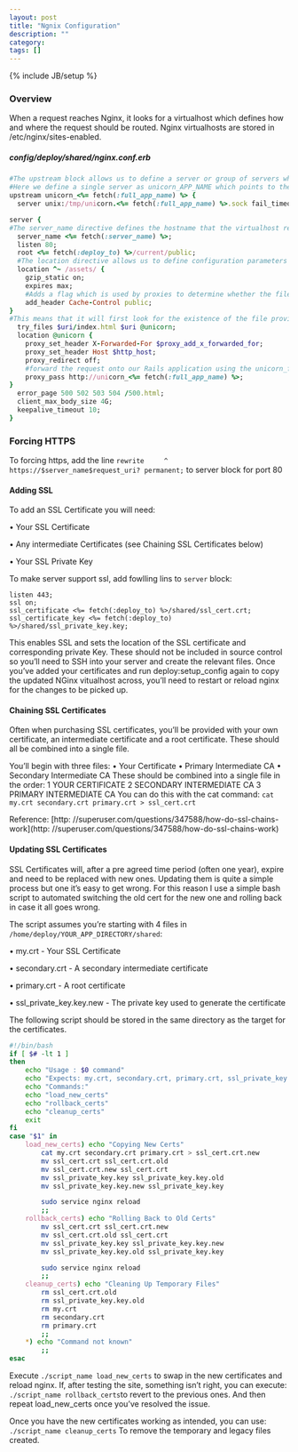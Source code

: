 ```yaml
---
layout: post
title: "Ngnix Configuration"
description: ""
category: 
tags: []
---
```

{% include JB/setup %}

### Overview

When a request reaches Nginx, it looks for a virtualhost which defines how and where the request should be routed. Nginx virtualhosts are stored in /etc/nginx/sites-enabled.

##### config/deploy/shared/nginx.conf.erb
```rb
#The upstream block allows us to define a server or group of servers which we can later refer to when using proxy_pass.
#Here we define a single server as unicorn_APP_NAME which points to the unix socket we’ve defined for our unicorn
upstream unicorn_<%= fetch(:full_app_name) %> {
  server unix:/tmp/unicorn.<%= fetch(:full_app_name) %>.sock fail_timeout=0;

server {
#The server_name directive defines the hostname that the virtualhost represents; It can contains wildcards, and list multiple entries on one line wtih seperated by space.
  server_name <%= fetch(:server_name) %>;
  listen 80;
  root <%= fetch(:deploy_to) %>/current/public;
  #The location directive allows us to define configuration parameters which are specific to a particular URL pattern
  location ^~ /assets/ {
    gzip_static on;
    expires max;
    #Adds a flag which is used by proxies to determine whether the file in question is safe to cache.
    add_header Cache-Control public;
}
#This means that it will first look for the existence of the file provided by the url with /index.html appended. If that is not found then it will look for the file specified by the URL, if that is not found that in will pass the request onto the @unicorn location. This means that any valid requests for static assets will never be passed to our Rails app server.
  try_files $uri/index.html $uri @unicorn;
  location @unicorn {
    proxy_set_header X-Forwarded-For $proxy_add_x_forwarded_for;
    proxy_set_header Host $http_host;
    proxy_redirect off;
    #forward the request onto our Rails application using the unicorn_full_app_name location we defined at the top of this file.
    proxy_pass http://unicorn_<%= fetch(:full_app_name) %>;
}
  error_page 500 502 503 504 /500.html;
  client_max_body_size 4G;
  keepalive_timeout 10;
}
```

### Forcing HTTPS
To forcing https, add the line `rewrite     ^   https://$server_name$request_uri? permanent;` to server block for port 80

#### Adding SSL
To add an SSL Certificate you will need:

• Your SSL Certificate

• Any intermediate Certificates (see Chaining SSL Certificates below) 

• Your SSL Private Key

To make server support ssl, add fowlling lins to `server` block:

```
listen 443;
ssl on;
ssl_certificate <%= fetch(:deploy_to) %>/shared/ssl_cert.crt;
ssl_certificate_key <%= fetch(:deploy_to) %>/shared/ssl_private_key.key;
```

This enables SSL and sets the location of the SSL certificate and corresponding private Key. These should not be included in source control so you’ll need to SSH into your server and create the relevant files.
Once you’ve added your certificates and run deploy:setup_config again to copy the updated NGinx vitualhost across, you’ll need to restart or reload nginx for the changes to be picked up.

#### Chaining SSL Certificates

Often when purchasing SSL certificates, you’ll be provided with your own certificate, an intermediate certificate and a root certificate. These should all be combined into a single file.

You’ll begin with three files:
  • Your Certificate
  • Primary Intermediate CA
  • Secondary Intermediate CA
These should be combined into a single file in the order:
  1 YOUR CERTIFICATE
  2 SECONDARY INTERMEDIATE CA
  3 PRIMARY INTERMEDIATE CA
You can do this with the cat command:
  `cat my.crt secondary.crt primary.crt > ssl_cert.crt`

Reference:  [http: //superuser.com/questions/347588/how-do-ssl-chains-work](http: //superuser.com/questions/347588/how-do-ssl-chains-work)

#### Updating SSL Certificates

SSL Certificates will, after a pre agreed time period (often one year), expire and need to be replaced with new ones. Updating them is quite a simple process but one it’s easy to get wrong. For this reason I use a simple bash script to automated switching the old cert for the new one and rolling back in case it all goes wrong.

The script assumes you’re starting with 4 files in `/home/deploy/YOUR_APP_DIRECTORY/shared`:

• my.crt - Your SSL Certificate

• secondary.crt - A secondary intermediate certificate

• primary.crt - A root certificate

• ssl_private_key.key.new - The private key used to generate the certificate

The following script should be stored in the same directory as the target for the certificates.

```sh
#!/bin/bash
if [ $# -lt 1 ]
then
	echo "Usage : $0 command"
	echo "Expects: my.crt, secondary.crt, primary.crt, ssl_private_key.key.new"
	echo "Commands:"
	echo "load_new_certs"
	echo "rollback_certs"
	echo "cleanup_certs"
	exit
fi
case "$1" in
	load_new_certs) echo "Copying New Certs"
		cat my.crt secondary.crt primary.crt > ssl_cert.crt.new
		mv ssl_cert.crt ssl_cert.crt.old
		mv ssl_cert.crt.new ssl_cert.crt
		mv ssl_private_key.key ssl_private_key.key.old
		mv ssl_private_key.key.new ssl_private_key.key

		sudo service nginx reload
		;;
	rollback_certs) echo "Rolling Back to Old Certs"
		mv ssl_cert.crt ssl_cert.crt.new
		mv ssl_cert.crt.old ssl_cert.crt
		mv ssl_private_key.key ssl_private_key.key.new
		mv ssl_private_key.key.old ssl_private_key.key

		sudo service nginx reload
		;;
	cleanup_certs) echo "Cleaning Up Temporary Files"
		rm ssl_cert.crt.old
		rm ssl_private_key.key.old
		rm my.crt
		rm secondary.crt
		rm primary.crt
		;;
	*) echo "Command not known"
		;;
esac
```
Execute `./script_name load_new_certs`
to swap in the new certificates and reload nginx. If, after testing the site, something isn’t right,
you can execute:
`./script_name rollback_certs`to revert to the previous ones. And then repeat load_new_certs once you’ve resolved the issue.

Once you have the new certificates working as intended, you can use:
`./script_name cleanup_certs`
To remove the temporary and legacy files created.